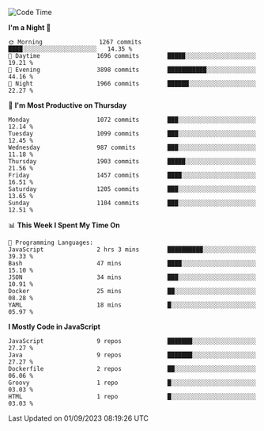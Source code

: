 <!--START_SECTION:waka-->
![Code Time](http://img.shields.io/badge/Code%20Time-1%2C307%20hrs%2030%20mins-blue)

**I'm a Night 🦉** 

```text
🌞 Morning                1267 commits        ████░░░░░░░░░░░░░░░░░░░░░   14.35 % 
🌆 Daytime                1696 commits        █████░░░░░░░░░░░░░░░░░░░░   19.21 % 
🌃 Evening                3898 commits        ███████████░░░░░░░░░░░░░░   44.16 % 
🌙 Night                  1966 commits        ██████░░░░░░░░░░░░░░░░░░░   22.27 % 
```
📅 **I'm Most Productive on Thursday** 

```text
Monday                   1072 commits        ███░░░░░░░░░░░░░░░░░░░░░░   12.14 % 
Tuesday                  1099 commits        ███░░░░░░░░░░░░░░░░░░░░░░   12.45 % 
Wednesday                987 commits         ███░░░░░░░░░░░░░░░░░░░░░░   11.18 % 
Thursday                 1903 commits        █████░░░░░░░░░░░░░░░░░░░░   21.56 % 
Friday                   1457 commits        ████░░░░░░░░░░░░░░░░░░░░░   16.51 % 
Saturday                 1205 commits        ███░░░░░░░░░░░░░░░░░░░░░░   13.65 % 
Sunday                   1104 commits        ███░░░░░░░░░░░░░░░░░░░░░░   12.51 % 
```


📊 **This Week I Spent My Time On** 

```text
💬 Programming Languages: 
JavaScript               2 hrs 3 mins        ██████████░░░░░░░░░░░░░░░   39.33 % 
Bash                     47 mins             ████░░░░░░░░░░░░░░░░░░░░░   15.10 % 
JSON                     34 mins             ███░░░░░░░░░░░░░░░░░░░░░░   10.91 % 
Docker                   25 mins             ██░░░░░░░░░░░░░░░░░░░░░░░   08.28 % 
YAML                     18 mins             █░░░░░░░░░░░░░░░░░░░░░░░░   05.97 % 
```

**I Mostly Code in JavaScript** 

```text
JavaScript               9 repos             ███████░░░░░░░░░░░░░░░░░░   27.27 % 
Java                     9 repos             ███████░░░░░░░░░░░░░░░░░░   27.27 % 
Dockerfile               2 repos             ██░░░░░░░░░░░░░░░░░░░░░░░   06.06 % 
Groovy                   1 repo              █░░░░░░░░░░░░░░░░░░░░░░░░   03.03 % 
HTML                     1 repo              █░░░░░░░░░░░░░░░░░░░░░░░░   03.03 % 
```




 Last Updated on 01/09/2023 08:19:26 UTC
<!--END_SECTION:waka-->
